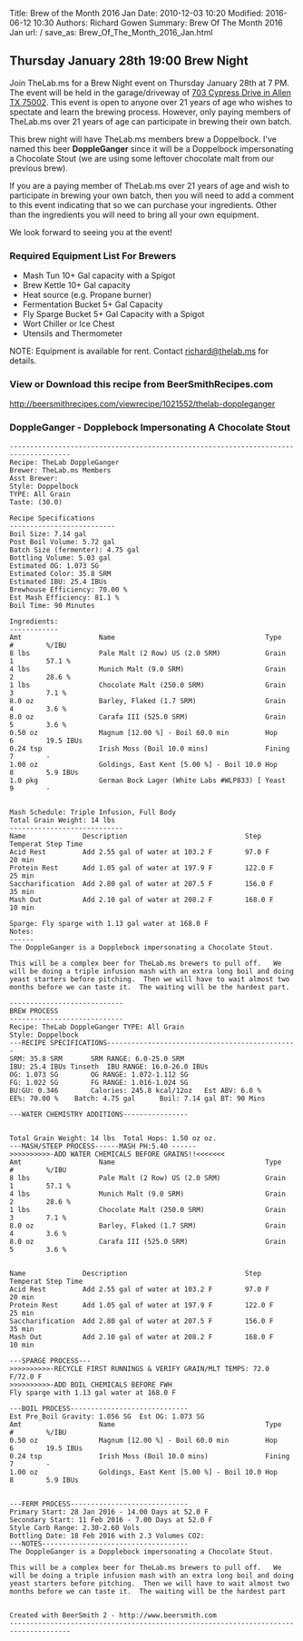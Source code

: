 Title: Brew of the Month 2016 Jan
Date: 2010-12-03 10:20
Modified: 2016-06-12 10:30
Authors: Richard Gowen
Summary: Brew Of The Month 2016 Jan
url: /
save_as: Brew_Of_The_Month_2016_Jan.html

Thursday January 28th 19:00 Brew Night
--------------------------------------

Join TheLab.ms for a Brew Night event on Thursday January 28th at 7 PM.
The event will be held in the garage/driveway of [703 Cypress Drive in
Allen TX 75002](https://goo.gl/maps/l7MTr). This event is open to anyone
over 21 years of age who wishes to spectate and learn the brewing
process. However, only paying members of TheLab.ms over 21 years of age
can participate in brewing their own batch.

This brew night will have TheLab.ms members brew a Doppelbock. I've
named this beer **DoppleGanger** since it will be a Doppelbock
impersonating a Chocolate Stout (we are using some leftover chocolate
malt from our previous brew).

If you are a paying member of TheLab.ms over 21 years of age and wish to
participate in brewing your own batch, then you will need to add a
comment to this event indicating that so we can purchase your
ingredients. Other than the ingredients you will need to bring all your
own equipment.

We look forward to seeing you at the event!

### Required Equipment List For Brewers

-   Mash Tun 10+ Gal capacity with a Spigot
-   Brew Kettle 10+ Gal capacity
-   Heat source (e.g. Propane burner)
-   Fermentation Bucket 5+ Gal Capacity
-   Fly Sparge Bucket 5+ Gal Capacity with a Spigot
-   Wort Chiller or Ice Chest
-   Utensils and Thermometer

NOTE: Equipment is available for rent. Contact
[richard@thelab.ms](mailto://richard@thelab.ms) for details.

### View or Download this recipe from BeerSmithRecipes.com

[<http://beersmithrecipes.com/viewrecipe/1021552/thelab-doppleganger>](http://beersmithrecipes.com/viewrecipe/1021552/thelab-doppleganger)

### DoppleGanger - Dopplebock Impersonating A Chocolate Stout

    -------------------------------------------------------------------------------------
    Recipe: TheLab DoppleGanger
    Brewer: TheLab.ms Members
    Asst Brewer: 
    Style: Doppelbock
    TYPE: All Grain
    Taste: (30.0) 

    Recipe Specifications
    --------------------------
    Boil Size: 7.14 gal
    Post Boil Volume: 5.72 gal
    Batch Size (fermenter): 4.75 gal   
    Bottling Volume: 5.03 gal
    Estimated OG: 1.073 SG
    Estimated Color: 35.8 SRM
    Estimated IBU: 25.4 IBUs
    Brewhouse Efficiency: 70.00 %
    Est Mash Efficiency: 81.1 %
    Boil Time: 90 Minutes

    Ingredients:
    ------------
    Amt                   Name                                     Type          #        %/IBU         
    8 lbs                 Pale Malt (2 Row) US (2.0 SRM)           Grain         1        57.1 %        
    4 lbs                 Munich Malt (9.0 SRM)                    Grain         2        28.6 %        
    1 lbs                 Chocolate Malt (250.0 SRM)               Grain         3        7.1 %         
    8.0 oz                Barley, Flaked (1.7 SRM)                 Grain         4        3.6 %         
    8.0 oz                Carafa III (525.0 SRM)                   Grain         5        3.6 %         
    0.50 oz               Magnum [12.00 %] - Boil 60.0 min         Hop           6        19.5 IBUs     
    0.24 tsp              Irish Moss (Boil 10.0 mins)              Fining        7        -             
    1.00 oz               Goldings, East Kent [5.00 %] - Boil 10.0 Hop           8        5.9 IBUs      
    1.0 pkg               German Bock Lager (White Labs #WLP833) [ Yeast         9        -             


    Mash Schedule: Triple Infusion, Full Body
    Total Grain Weight: 14 lbs
    ----------------------------
    Name              Description                             Step Temperat Step Time     
    Acid Rest         Add 2.55 gal of water at 103.2 F        97.0 F        20 min        
    Protein Rest      Add 1.05 gal of water at 197.9 F        122.0 F       25 min        
    Saccharification  Add 2.80 gal of water at 207.5 F        156.0 F       35 min        
    Mash Out          Add 2.10 gal of water at 208.2 F        168.0 F       10 min        

    Sparge: Fly sparge with 1.13 gal water at 168.0 F
    Notes:
    ------
    The DoppleGanger is a Dopplebock impersonating a Chocolate Stout.

    This will be a complex beer for TheLab.ms brewers to pull off.   We will be doing a triple infusion mash with an extra long boil and doing yeast starters before pitching.  Then we will have to wait almost two months before we can taste it.  The waiting will be the hardest part.

    ----------------------------
    BREW PROCESS
    ----------------------------
    Recipe: TheLab DoppleGanger TYPE: All Grain
    Style: Doppelbock
    ---RECIPE SPECIFICATIONS-----------------------------------------------
    SRM: 35.8 SRM       SRM RANGE: 6.0-25.0 SRM
    IBU: 25.4 IBUs Tinseth  IBU RANGE: 16.0-26.0 IBUs
    OG: 1.073 SG        OG RANGE: 1.072-1.112 SG
    FG: 1.022 SG        FG RANGE: 1.016-1.024 SG
    BU:GU: 0.346        Calories: 245.8 kcal/12oz   Est ABV: 6.8 %      
    EE%: 70.00 %    Batch: 4.75 gal      Boil: 7.14 gal BT: 90 Mins

    ---WATER CHEMISTRY ADDITIONS----------------


    Total Grain Weight: 14 lbs  Total Hops: 1.50 oz oz.
    ---MASH/STEEP PROCESS------MASH PH:5.40 ------
    >>>>>>>>>>-ADD WATER CHEMICALS BEFORE GRAINS!!<<<<<<<
    Amt                   Name                                     Type          #        %/IBU         
    8 lbs                 Pale Malt (2 Row) US (2.0 SRM)           Grain         1        57.1 %        
    4 lbs                 Munich Malt (9.0 SRM)                    Grain         2        28.6 %        
    1 lbs                 Chocolate Malt (250.0 SRM)               Grain         3        7.1 %         
    8.0 oz                Barley, Flaked (1.7 SRM)                 Grain         4        3.6 %         
    8.0 oz                Carafa III (525.0 SRM)                   Grain         5        3.6 %         


    Name              Description                             Step Temperat Step Time     
    Acid Rest         Add 2.55 gal of water at 103.2 F        97.0 F        20 min        
    Protein Rest      Add 1.05 gal of water at 197.9 F        122.0 F       25 min        
    Saccharification  Add 2.80 gal of water at 207.5 F        156.0 F       35 min        
    Mash Out          Add 2.10 gal of water at 208.2 F        168.0 F       10 min        

    ---SPARGE PROCESS---
    >>>>>>>>>>-RECYCLE FIRST RUNNINGS & VERIFY GRAIN/MLT TEMPS: 72.0 F/72.0 F
    >>>>>>>>>>-ADD BOIL CHEMICALS BEFORE FWH
    Fly sparge with 1.13 gal water at 168.0 F

    ---BOIL PROCESS-----------------------------
    Est Pre_Boil Gravity: 1.056 SG  Est OG: 1.073 SG
    Amt                   Name                                     Type          #        %/IBU         
    0.50 oz               Magnum [12.00 %] - Boil 60.0 min         Hop           6        19.5 IBUs     
    0.24 tsp              Irish Moss (Boil 10.0 mins)              Fining        7        -             
    1.00 oz               Goldings, East Kent [5.00 %] - Boil 10.0 Hop           8        5.9 IBUs      


    ---FERM PROCESS-----------------------------
    Primary Start: 28 Jan 2016 - 14.00 Days at 52.0 F
    Secondary Start: 11 Feb 2016 - 7.00 Days at 52.0 F
    Style Carb Range: 2.30-2.60 Vols
    Bottling Date: 18 Feb 2016 with 2.3 Volumes CO2: 
    ---NOTES------------------------------------
    The DoppleGanger is a Dopplebock impersonating a Chocolate Stout.

    This will be a complex beer for TheLab.ms brewers to pull off.   We will be doing a triple infusion mash with an extra long boil and doing yeast starters before pitching.  Then we will have to wait almost two months before we can taste it.  The waiting will be the hardest part


    Created with BeerSmith 2 - http://www.beersmith.com
    -------------------------------------------------------------------------------------

